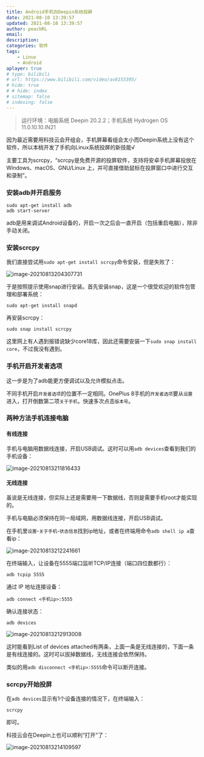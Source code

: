 ```yaml
---
title: Android手机向Deepin系统投屏
date: 2021-08-10 13:39:57
updated: 2021-08-10 13:39:57
author: peachRL
email: 
description: 
categories: 软件
tags: 
	- Linux
	- Android
aplayer: true
# type: bilibili
# url: https://www.bilibili.com/video/av8153395/
# hide: true
# # hide: index
# sitemap: false
# indexing: false
---
```


<div class="success">

> 运行环境：电脑系统 Deepin 20.2.2；手机系统 Hydrogen OS 11.0.10.10.IN21

</div>

因为最近需要用科技云会开组会，手机屏幕看组会太小而Deepin系统上没有这个软件，所以本桃开发了手机向Linux系统投屏的新技能√

主要工具为scrcpy，“scrcpy是免费开源的投屏软件，支持将安卓手机屏幕投放在 Windows、macOS、GNU/Linux 上，并可直接借助鼠标在投屏窗口中进行交互和录制”。

<!-- more -->

### 安装adb并开启服务

```shell
sudo apt-get install adb
adb start-server
```

adb是用来调试Android设备的，开启一次之后会一直开启（包括重启电脑），除非手动关闭。

### 安装scrcpy

我们直接尝试用`sudo apt-get install scrcpy`命令安装，但是失败了：

![image-20210813204307731](https://image.wanyijizi.com/20210810/image-20210813204307731.png)

于是按照提示使用snap进行安装。首先安装snap，这是一个很受欢迎的软件包管理和部署系统：

```shell
sudo apt-get install snapd
```

再安装scrcpy：

```shell
sudo snap install scrcpy
```

这里网上有人遇到报错说缺少core18库，因此还需要安装一下`sudo snap install core`，不过我没有遇到。

### 手机开启开发者选项

这一步是为了adb能更方便调试以及允许模拟点击。

不同手机开启`开发者选项`的位置不一定相同。OnePlus 8手机的`开发者选项`要从`设置`进入，打开倒数第二项`关于手机`，快速多次点击`版本号`。

### 两种方法手机连接电脑

#### 有线连接

手机与电脑用数据线连接，开启USB调试。这时可以用`adb devices`查看到我们的手机设备：

![image-20210813211816433](https://image.wanyijizi.com/20210810/image-20210813211816433.png)

#### 无线连接

虽说是无线连接，但实际上还是需要用一下数据线，否则是需要手机root才能实现的。

手机与电脑必须保持在同一局域网，用数据线连接，开启USB调试。

在手机里`设置`-`关于手机`-`状态信息`找到ip地址，或者在终端用命令`adb shell ip a`查看ip：

![image-20210813212241661](https://image.wanyijizi.com/20210810/image-20210813212241661.png)

在终端输入，让设备在5555端口监听TCP/IP连接（端口四位数都行）：

```shell
adb tcpip 5555
```

通过 IP 地址连接设备：

```shell
adb connect <手机ip>:5555
```

确认连接状态：

```shell
adb devices
```

![image-20210813212913008](https://image.wanyijizi.com/20210810/image-20210813212913008.png)

这时能看到List of devices attached有两条，上面一条是无线连接的，下面一条是有线连接的。这时可以拔掉数据线，无线连接会依然保持。

类似的用`adb disconnect <手机ip>:5555`命令可以断开连接。

### scrcpy开始投屏

在`adb devices`显示有1个设备连接的情况下，在终端输入：

```shell
scrcpy
```

即可。

科技云会在Deepin上也可以顺利“打开”了：

![image-20210813214109597](https://image.wanyijizi.com/20210810/image-20210813214109597.png)

